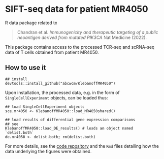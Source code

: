 # SIFT-seq data for patient MR4050

R data package related to 

>Chandran et al. *Immunogenicity and therapeutic targeting of a public neoantigen derived from mutated PIK3CA* Nat Medicine (2022).

This package contains access to the processed TCR-seq and scRNA-seq data of T cells obtained from patient MR4050.

## How to use it

```
## install
devtools::install_github("abcwcm/KlebanoffMR4050")
```

Upon installation, the processed data, e.g. in the form of `SingleCellExperiment` objects, can be loaded thus:

```
## load SingleCellExperiment objects
sce.mr4050 <- KlebanoffMR4050::load_MR4050shared()

## load results of differential gene expression comparisons
## see 
KlebanoffMR4050::load_DE_results() # loads an object named `delist.both`
de.mr4050 <- delist.both; rm(delist.both)
```

For more details, see the [code repository](https://github.com/abcwcm/Chandran2021) and the `Rmd` files detailing how the data underlying the figures were obtained.

